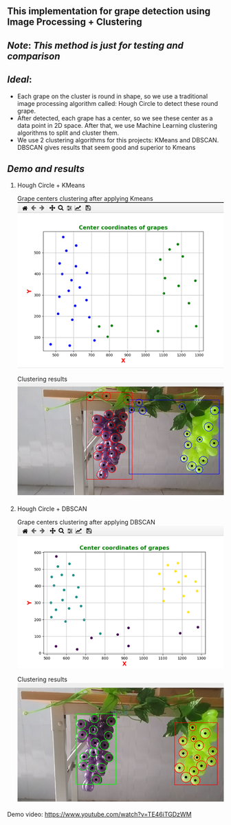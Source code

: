 ## **This implementation for grape detection using Image Processing + Clustering**

## ***Note***: *This method is just for testing and comparison*

## ***Ideal***: 
- Each grape on the cluster is round in shape, so we use a traditional image processing algorithm called: Hough Circle to detect these round grape. 
- After detected, each grape has a center, so we see these center as a data point in 2D space. After that, we use Machine Learning clustering algorithms to split and cluster them.
- We use 2 clustering algorithms for this projects: KMeans and DBSCAN. DBSCAN gives results that seem good and superior to Kmeans

## ***Demo and results***

1. Hough Circle + KMeans
   
   Grape centers clustering after applying Kmeans
   ![github image](images/Kmeans_DataPoint.png)

   Clustering results
   ![github image](images/Kmeans.png)

2. Hough Circle + DBSCAN
   
   Grape centers clustering after applying DBSCAN
   ![github image](images/DBSCAN_DataPoint.png)

   Clustering results
   ![github image](images/DBSCAN.png)
   
Demo video: https://www.youtube.com/watch?v=TE46iTGDzWM
